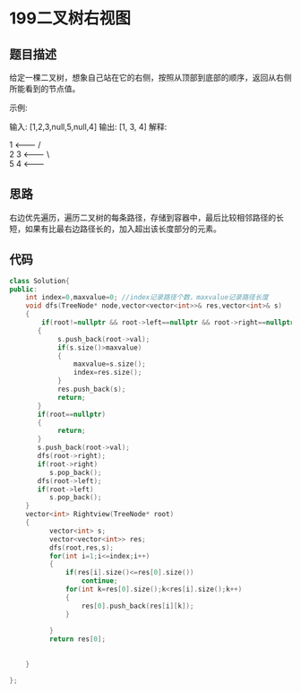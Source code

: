 # 199二叉树右视图

## 题目描述

给定一棵二叉树，想象自己站在它的右侧，按照从顶部到底部的顺序，返回从右侧所能看到的节点值。

示例:

输入: [1,2,3,null,5,null,4]
输出: [1, 3, 4]
解释:

   1            <---
 /   \
2     3         <---
 \     \
  5     4       <---


## 思路

右边优先遍历，遍历二叉树的每条路径，存储到容器中，最后比较相邻路径的长短，如果有比最右边路径长的，加入超出该长度部分的元素。

## 代码

```C++
class Solution{
public:
    int index=0,maxvalue=0; //index记录路径个数，maxvalue记录路径长度
    void dfs(TreeNode* node,vector<vector<int>>& res,vector<int>& s)
    {
        if(root!=nullptr && root->left==nullptr && root->right==nullptr) //叶子结点
       {
            s.push_back(root->val);
            if(s.size()>maxvalue)
            {
                maxvalue=s.size();
                index=res.size();
            }
            res.push_back(s);
            return;
       }
       if(root==nullptr)
       {
            return;
       }
       s.push_back(root->val);
       dfs(root->right);
       if(root->right)
          s.pop_back();
       dfs(root->left);
       if(root->left)
          s.pop_back();
    }
    vector<int> Rightview(TreeNode* root)
    {
          vector<int> s;
          vector<vector<int>> res;
          dfs(root,res,s);
          for(int i=1;i<=index;i++)
          {
              if(res[i].size()<=res[0].size())
                  continue;
              for(int k=res[0].size();k<res[i].size();k++)
              {
                  res[0].push_back(res[i][k]);
              }
          
          }
          return res[0];
          
    
    }

};
```

